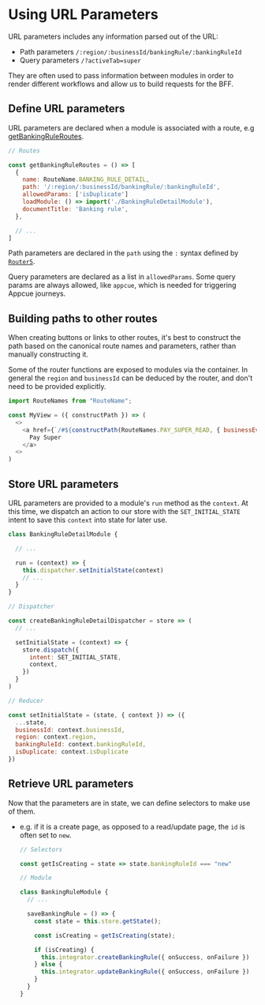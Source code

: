 # Using URL Parameters

URL parameters includes any information parsed out of the URL:

* Path parameters `/:region/:businessId/bankingRule/:bankingRuleId`
* Query parameters `/?activeTab=super`

They are often used to pass information between modules in order to render different workflows and allow us to build requests for the BFF.

## Define URL parameters

URL parameters are declared when a module is associated with a route, e.g [getBankingRuleRoutes](../../../src/modules/bankingRules/getBankingRuleRoutes.js).

```js
// Routes

const getBankingRuleRoutes = () => [
  {
    name: RouteName.BANKING_RULE_DETAIL,
    path: '/:region/:businessId/bankingRule/:bankingRuleId',
    allowedParams: ['isDuplicate']
    loadModule: () => import('./BankingRuleDetailModule'),
    documentTitle: 'Banking rule',
  },

  // ...
]
```

Path parameters are declared in the `path` using the `:` syntax defined by [`Router5`](https://router5.js.org/guides/path-syntax).

Query parameters are declared as a list in `allowedParams`. Some query params are always allowed, like `appcue`, which is needed for triggering Appcue journeys.

## Building paths to other routes

When creating buttons or links to other routes, it's best to construct the path based on the canonical route names and parameters, rather than manually constructing it.

Some of the router functions are exposed to modules via the container. In general the `region` and `businessId` can be deduced by the router, and don't need to be provided explicitly.

```js
import RouteNames from "RouteName";

const MyView = ({ constructPath }) => (
  <>
    <a href={`/#${constructPath(RouteNames.PAY_SUPER_READ, { businessEventId: 'abc' })}`}>
      Pay Super
    </a>
  <>
)

```

## Store URL parameters

URL parameters are provided to a module's `run` method as the `context`. At this time, we dispatch an action to our store with the `SET_INITIAL_STATE` intent to save this `context` into state for later use.

```js
class BankingRuleDetailModule {

  // ...

  run = (context) => {
    this.dispatcher.setInitialState(context)
    // ...
  }
}
```

```js
// Dispatcher

const createBankingRuleDetailDispatcher = store => (
  // ...

  setInitialState = (context) => {
    store.dispatch({
      intent: SET_INITIAL_STATE,
      context,
    })
  }
)
```

```js
// Reducer

const setInitialState = (state, { context }) => ({
  ...state,
  businessId: context.businessId,
  region: context.region,
  bankingRuleId: context.bankingRuleId,
  isDuplicate: context.isDuplicate
})
```

## Retrieve URL parameters

Now that the parameters are in state, we can define selectors to make use of them.

* e.g. if it is a create page, as opposed to a read/update page, the `id` is often set to `new`.

    ```js
    // Selectors

    const getIsCreating = state => state.bankingRuleId === "new"
    ```

    ```js
    // Module

    class BankingRuleModule {
      // ...

      saveBankingRule = () => {
        const state = this.store.getState();

        const isCreating = getIsCreating(state);

        if (isCreating) {
          this.integrator.createBankingRule({ onSuccess, onFailure })
        } else {
          this.integrator.updateBankingRule({ onSuccess, onFailure })
        }
      }
    }
    ```
